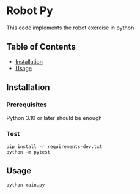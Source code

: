 # Robot Py

This code implements the robot exercise in python

## Table of Contents

- [Installation](#installation)
- [Usage](#usage)

## Installation

### Prerequisites
Python 3.10 or later should be enough

### Test
```
pip install -r requirements-dev.txt
python -m pytest
```

## Usage
```
python main.py
```
